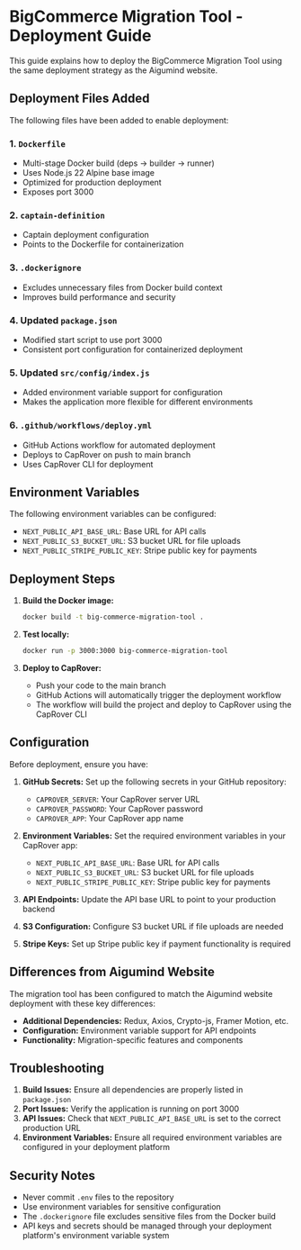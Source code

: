 # BigCommerce Migration Tool - Deployment Guide

This guide explains how to deploy the BigCommerce Migration Tool using the same deployment strategy as the Aigumind website.

## Deployment Files Added

The following files have been added to enable deployment:

### 1. `Dockerfile`
- Multi-stage Docker build (deps → builder → runner)
- Uses Node.js 22 Alpine base image
- Optimized for production deployment
- Exposes port 3000

### 2. `captain-definition`
- Captain deployment configuration
- Points to the Dockerfile for containerization

### 3. `.dockerignore`
- Excludes unnecessary files from Docker build context
- Improves build performance and security

### 4. Updated `package.json`
- Modified start script to use port 3000
- Consistent port configuration for containerized deployment

### 5. Updated `src/config/index.js`
- Added environment variable support for configuration
- Makes the application more flexible for different environments

### 6. `.github/workflows/deploy.yml`
- GitHub Actions workflow for automated deployment
- Deploys to CapRover on push to main branch
- Uses CapRover CLI for deployment

## Environment Variables

The following environment variables can be configured:

- `NEXT_PUBLIC_API_BASE_URL`: Base URL for API calls
- `NEXT_PUBLIC_S3_BUCKET_URL`: S3 bucket URL for file uploads
- `NEXT_PUBLIC_STRIPE_PUBLIC_KEY`: Stripe public key for payments

## Deployment Steps

1. **Build the Docker image:**
   ```bash
   docker build -t big-commerce-migration-tool .
   ```

2. **Test locally:**
   ```bash
   docker run -p 3000:3000 big-commerce-migration-tool
   ```

3. **Deploy to CapRover:**
   - Push your code to the main branch
   - GitHub Actions will automatically trigger the deployment workflow
   - The workflow will build the project and deploy to CapRover using the CapRover CLI

## Configuration

Before deployment, ensure you have:

1. **GitHub Secrets:** Set up the following secrets in your GitHub repository:
   - `CAPROVER_SERVER`: Your CapRover server URL
   - `CAPROVER_PASSWORD`: Your CapRover password
   - `CAPROVER_APP`: Your CapRover app name

2. **Environment Variables:** Set the required environment variables in your CapRover app:
   - `NEXT_PUBLIC_API_BASE_URL`: Base URL for API calls
   - `NEXT_PUBLIC_S3_BUCKET_URL`: S3 bucket URL for file uploads
   - `NEXT_PUBLIC_STRIPE_PUBLIC_KEY`: Stripe public key for payments

3. **API Endpoints:** Update the API base URL to point to your production backend
4. **S3 Configuration:** Configure S3 bucket URL if file uploads are needed
5. **Stripe Keys:** Set up Stripe public key if payment functionality is required

## Differences from Aigumind Website

The migration tool has been configured to match the Aigumind website deployment with these key differences:

- **Additional Dependencies:** Redux, Axios, Crypto-js, Framer Motion, etc.
- **Configuration:** Environment variable support for API endpoints
- **Functionality:** Migration-specific features and components

## Troubleshooting

1. **Build Issues:** Ensure all dependencies are properly listed in `package.json`
2. **Port Issues:** Verify the application is running on port 3000
3. **API Issues:** Check that `NEXT_PUBLIC_API_BASE_URL` is set to the correct production URL
4. **Environment Variables:** Ensure all required environment variables are configured in your deployment platform

## Security Notes

- Never commit `.env` files to the repository
- Use environment variables for sensitive configuration
- The `.dockerignore` file excludes sensitive files from the Docker build
- API keys and secrets should be managed through your deployment platform's environment variable system
